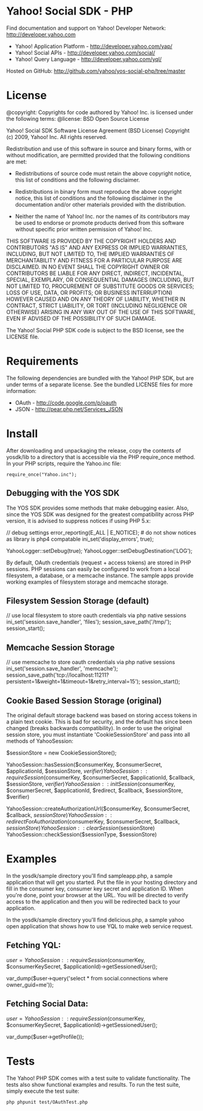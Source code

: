 Yahoo! Social SDK - PHP
=======================

Find documentation and support on Yahoo! Developer Network: http://developer.yahoo.com

 * Yahoo! Application Platform - http://developer.yahoo.com/yap/
 * Yahoo! Social APIs - http://developer.yahoo.com/social/
 * Yahoo! Query Language - http://developer.yahoo.com/yql/

Hosted on GitHub: http://github.com/yahoo/yos-social-php/tree/master


License
=======

@copyright: Copyrights for code authored by Yahoo! Inc. is licensed under the following terms:
@license:   BSD Open Source License

Yahoo! Social SDK
Software License Agreement (BSD License)
Copyright (c) 2009, Yahoo! Inc.
All rights reserved.

Redistribution and use of this software in source and binary forms, with
or without modification, are permitted provided that the following
conditions are met:

* Redistributions of source code must retain the above
  copyright notice, this list of conditions and the
  following disclaimer.

* Redistributions in binary form must reproduce the above
  copyright notice, this list of conditions and the
  following disclaimer in the documentation and/or other
  materials provided with the distribution.

* Neither the name of Yahoo! Inc. nor the names of its
  contributors may be used to endorse or promote products
  derived from this software without specific prior
  written permission of Yahoo! Inc.

THIS SOFTWARE IS PROVIDED BY THE COPYRIGHT HOLDERS AND CONTRIBUTORS "AS IS"
AND ANY EXPRESS OR IMPLIED WARRANTIES, INCLUDING, BUT NOT LIMITED TO, THE
IMPLIED WARRANTIES OF MERCHANTABILITY AND FITNESS FOR A PARTICULAR PURPOSE ARE
DISCLAIMED. IN NO EVENT SHALL THE COPYRIGHT OWNER OR CONTRIBUTORS BE LIABLE
FOR ANY DIRECT, INDIRECT, INCIDENTAL, SPECIAL, EXEMPLARY, OR CONSEQUENTIAL
DAMAGES (INCLUDING, BUT NOT LIMITED TO, PROCUREMENT OF SUBSTITUTE GOODS OR
SERVICES; LOSS OF USE, DATA, OR PROFITS; OR BUSINESS INTERRUPTION) HOWEVER
CAUSED AND ON ANY THEORY OF LIABILITY, WHETHER IN CONTRACT, STRICT LIABILITY,
OR TORT (INCLUDING NEGLIGENCE OR OTHERWISE) ARISING IN ANY WAY OUT OF THE USE
OF THIS SOFTWARE, EVEN IF ADVISED OF THE POSSIBILITY OF SUCH DAMAGE.


The Yahoo! Social PHP SDK code is subject to the BSD license, see the LICENSE file.


Requirements
============

The following dependencies are bundled with the Yahoo! PHP SDK, but are under
terms of a separate license. See the bundled LICENSE files for more information:

 * OAuth - http://code.google.com/p/oauth
 * JSON -  http://pear.php.net/Services_JSON


Install
=======

After downloading and unpackaging the release, copy the contents of yosdk/lib
to a directory that is accessible via the PHP require_once method. In
your PHP scripts, require the Yahoo.inc file:

    require_once("Yahoo.inc");

## Debugging with the YOS SDK

The YOS SDK provides some methods that make debugging easier. Also, since the YOS
SDK was designed for the greatest compatibility across PHP version, it is advised
to suppress notices if using PHP 5.x:

   // debug settings
   error_reporting(E_ALL | E_NOTICE); # do not show notices as library is php4 compatable
   ini_set('display_errors', true);

   YahooLogger::setDebug(true);
   YahooLogger::setDebugDestination('LOG');

By default, OAuth credentials (request + access tokens) are stored in PHP sessions.
PHP sessions can easily be configured to work from a local filesystem, a database, or
a memcache instance. The sample apps provide working examples of filesystem storage
and memcache storage.

## Filesystem Session Storage (default)

   // use local filesystem to store oauth credentials via php native sessions
   ini_set('session.save_handler', 'files');
   session_save_path('/tmp/');
   session_start();

## Memcache Session Storage

   // use memcache to store oauth credentials via php native sessions
   ini_set('session.save_handler', 'memcache');
   session_save_path('tcp://localhost:11211?persistent=1&weight=1&timeout=1&retry_interval=15');
   session_start();

## Cookie Based Session Storage (original)

The original default storage backend was based on storing access tokens in a plain text cookie. This is bad for security, and the default has since been changed (breaks backwards compatibility). In order to use the original
session store, you must instantiate 'CookieSessionStore' and pass into all methods of YahooSession:

   $sessionStore = new CookieSessionStore();

   YahooSession::hasSession($consumerKey, $consumerSecret, $applicationId, $sessionStore, $verifier)
   YahooSession::requireSession($consumerKey, $consumerSecret, $applicationId, $callback, $sessionStore, $verifier)
   YahooSession::initSession($consumerKey, $consumerSecret, $applicationId, $redirect, $callback, $sessionStore, $verifier)

   YahooSession::createAuthorizationUrl($consumerKey, $consumerSecret, $callback, $sessionStore)
   YahooSession::redirectForAuthorization($consumerKey, $consumerSecret, $callback, $sessionStore)
   YahooSession::clearSession($sessionStore)
   YahooSession::checkSession($sessionType, $sessionStore)


Examples
========

In the yosdk/sample directory you'll find sampleapp.php, a sample application
that will get you started. Put the file in your hosting directory and fill
in the consumer key, consumer key secret and application ID. When you're done,
point your browser at the URL. You will be directed to verify access to the
application and then you will be redirected back to your application.

In the yosdk/sample directory you'll find delicious.php, a sample yahoo open
application that shows how to use YQL to make web service request.

## Fetching YQL:

   $user = YahooSession::requireSession($consumerKey, $consumerKeySecret, $applicationId)->getSessionedUser();

   var_dump($user->query('select * from social.connections where owner_guid=me'));


## Fetching Social Data:

   $user = YahooSession::requireSession($consumerKey, $consumerKeySecret, $applicationId)->getSessionedUser();

   var_dump($user->getProfile());


Tests
=====

The Yahoo! PHP SDK comes with a test suite to validate functionality. The tests also
show functional examples and results. To run the test suite, simply execute the test suite:

    php phpunit test/OAuthTest.php
